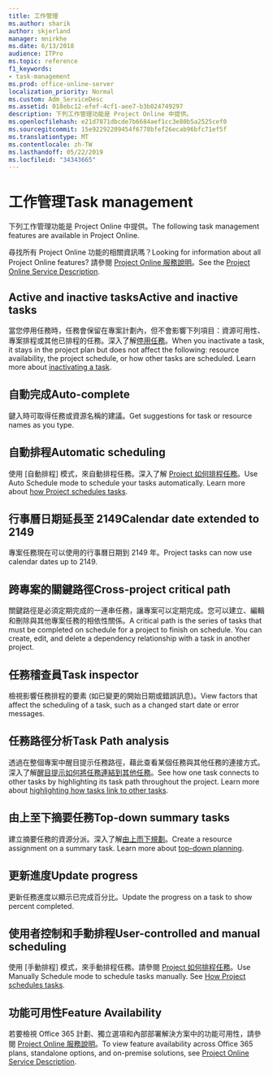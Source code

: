 ```yaml
---
title: 工作管理
ms.author: sharik
author: skjerland
manager: mnirkhe
ms.date: 6/13/2018
audience: ITPro
ms.topic: reference
f1_keywords:
- task-management
ms.prod: office-online-server
localization_priority: Normal
ms.custom: Adm_ServiceDesc
ms.assetid: 018ebc12-efef-4cf1-aee7-b3b024749297
description: 下列工作管理功能是 Project Online 中提供。
ms.openlocfilehash: e21d7871dbcde7b6684aef1cc3e80b5a2525cef0
ms.sourcegitcommit: 15e92292209454f6778bfef26ecab96bfc71ef5f
ms.translationtype: MT
ms.contentlocale: zh-TW
ms.lasthandoff: 05/22/2019
ms.locfileid: "34343665"
---
```

# <a name="task-management"></a><span data-ttu-id="c9bc9-103">工作管理</span><span class="sxs-lookup"><span data-stu-id="c9bc9-103">Task management</span></span>

<span data-ttu-id="c9bc9-104">下列工作管理功能是 Project Online 中提供。</span><span class="sxs-lookup"><span data-stu-id="c9bc9-104">The following task management features are available in Project Online.</span></span>
  
<span data-ttu-id="c9bc9-105">尋找所有 Project Online 功能的相關資訊嗎？</span><span class="sxs-lookup"><span data-stu-id="c9bc9-105">Looking for information about all Project Online features?</span></span> <span data-ttu-id="c9bc9-106">請參閱 [Project Online 服務說明](project-online-service-description.md)。</span><span class="sxs-lookup"><span data-stu-id="c9bc9-106">See the [Project Online Service Description](project-online-service-description.md).</span></span>
  
## <a name="active-and-inactive-tasks"></a><span data-ttu-id="c9bc9-107">Active and inactive tasks</span><span class="sxs-lookup"><span data-stu-id="c9bc9-107">Active and inactive tasks</span></span>
<span data-ttu-id="c9bc9-108"><a name="bkmk_ActiveInactiveTasks"> </a></span><span class="sxs-lookup"><span data-stu-id="c9bc9-108"></span></span>

<span data-ttu-id="c9bc9-p102">當您停用任務時，任務會保留在專案計劃內，但不會影響下列項目：資源可用性、專案排程或其他已排程的任務。深入了解[停用任務](https://go.microsoft.com/fwlink/p/?LinkId=271335)。</span><span class="sxs-lookup"><span data-stu-id="c9bc9-p102">When you inactivate a task, it stays in the project plan but does not affect the following: resource availability, the project schedule, or how other tasks are scheduled. Learn more about [inactivating a task](https://go.microsoft.com/fwlink/p/?LinkId=271335).</span></span>
  
## <a name="auto-complete"></a><span data-ttu-id="c9bc9-111">自動完成</span><span class="sxs-lookup"><span data-stu-id="c9bc9-111">Auto-complete</span></span>
<span data-ttu-id="c9bc9-112"><a name="bkmk_AutoComplete"> </a></span><span class="sxs-lookup"><span data-stu-id="c9bc9-112"></span></span>

<span data-ttu-id="c9bc9-113">鍵入時可取得任務或資源名稱的建議。</span><span class="sxs-lookup"><span data-stu-id="c9bc9-113">Get suggestions for task or resource names as you type.</span></span> 
  
## <a name="automatic-scheduling"></a><span data-ttu-id="c9bc9-114">自動排程</span><span class="sxs-lookup"><span data-stu-id="c9bc9-114">Automatic scheduling</span></span>
<span data-ttu-id="c9bc9-115"><a name="bkmk_AutomaticScheduling"> </a></span><span class="sxs-lookup"><span data-stu-id="c9bc9-115"></span></span>

<span data-ttu-id="c9bc9-p103">使用 [自動排程] 模式，來自動排程任務。深入了解 [Project 如何排程任務](https://go.microsoft.com/fwlink/p/?LinkId=271331)。</span><span class="sxs-lookup"><span data-stu-id="c9bc9-p103">Use Auto Schedule mode to schedule your tasks automatically. Learn more about [how Project schedules tasks](https://go.microsoft.com/fwlink/p/?LinkId=271331).</span></span> 
  
## <a name="calendar-date-extended-to-2149"></a><span data-ttu-id="c9bc9-118">行事曆日期延長至 2149</span><span class="sxs-lookup"><span data-stu-id="c9bc9-118">Calendar date extended to 2149</span></span>
<span data-ttu-id="c9bc9-119"><a name="bkmk_Calendardatextended"> </a></span><span class="sxs-lookup"><span data-stu-id="c9bc9-119"></span></span>

<span data-ttu-id="c9bc9-120">專案任務現在可以使用的行事曆日期到 2149 年。</span><span class="sxs-lookup"><span data-stu-id="c9bc9-120">Project tasks can now use calendar dates up to 2149.</span></span> 
  
## <a name="cross-project-critical-path"></a><span data-ttu-id="c9bc9-121">跨專案的關鍵路徑</span><span class="sxs-lookup"><span data-stu-id="c9bc9-121">Cross-project critical path</span></span>
<span data-ttu-id="c9bc9-122"><a name="bkmk_Cross_projectcriticalpath"> </a></span><span class="sxs-lookup"><span data-stu-id="c9bc9-122"></span></span>

<span data-ttu-id="c9bc9-p104">關鍵路徑是必須定期完成的一連串任務，讓專案可以定期完成。您可以建立、編輯和刪除與其他專案任務的相依性關係。</span><span class="sxs-lookup"><span data-stu-id="c9bc9-p104">A critical path is the series of tasks that must be completed on schedule for a project to finish on schedule. You can create, edit, and delete a dependency relationship with a task in another project.</span></span> 
  
## <a name="task-inspector"></a><span data-ttu-id="c9bc9-125">任務稽查員</span><span class="sxs-lookup"><span data-stu-id="c9bc9-125">Task inspector</span></span>
<span data-ttu-id="c9bc9-126"><a name="bkmk_Taskinspector"> </a></span><span class="sxs-lookup"><span data-stu-id="c9bc9-126"></span></span>

<span data-ttu-id="c9bc9-127">檢視影響任務排程的要素 (如已變更的開始日期或錯誤訊息)。</span><span class="sxs-lookup"><span data-stu-id="c9bc9-127">View factors that affect the scheduling of a task, such as a changed start date or error messages.</span></span>
  
## <a name="task-path-analysis"></a><span data-ttu-id="c9bc9-128">任務路徑分析</span><span class="sxs-lookup"><span data-stu-id="c9bc9-128">Task Path analysis</span></span>
<span data-ttu-id="c9bc9-129"><a name="bkmk_TaskPath"> </a></span><span class="sxs-lookup"><span data-stu-id="c9bc9-129"></span></span>

<span data-ttu-id="c9bc9-p105">透過在整個專案中醒目提示任務路徑，藉此查看某個任務與其他任務的連接方式。深入了解[醒目提示如何將任務連結到其他任務](https://go.microsoft.com/fwlink/p/?LinkId=271345)。</span><span class="sxs-lookup"><span data-stu-id="c9bc9-p105">See how one task connects to other tasks by highlighting its task path throughout the project. Learn more about [highlighting how tasks link to other tasks](https://go.microsoft.com/fwlink/p/?LinkId=271345).</span></span>
  
## <a name="top-down-summary-tasks"></a><span data-ttu-id="c9bc9-132">由上至下摘要任務</span><span class="sxs-lookup"><span data-stu-id="c9bc9-132">Top-down summary tasks</span></span>
<span data-ttu-id="c9bc9-133"><a name="bkmk_Topdownsummarytasks"> </a></span><span class="sxs-lookup"><span data-stu-id="c9bc9-133"></span></span>

<span data-ttu-id="c9bc9-p106">建立摘要任務的資源分派。深入了解[由上而下規劃](https://go.microsoft.com/fwlink/p/?LinkId=271333)。</span><span class="sxs-lookup"><span data-stu-id="c9bc9-p106">Create a resource assignment on a summary task. Learn more about [top-down planning](https://go.microsoft.com/fwlink/p/?LinkId=271333).</span></span>
  
## <a name="update-progress"></a><span data-ttu-id="c9bc9-136">更新進度</span><span class="sxs-lookup"><span data-stu-id="c9bc9-136">Update progress</span></span>
<span data-ttu-id="c9bc9-137"><a name="bkmk_Updateprogress"> </a></span><span class="sxs-lookup"><span data-stu-id="c9bc9-137"></span></span>

<span data-ttu-id="c9bc9-138">更新任務進度以顯示已完成百分比。</span><span class="sxs-lookup"><span data-stu-id="c9bc9-138">Update the progress on a task to show percent completed.</span></span>
  
## <a name="user-controlled-and-manual-scheduling"></a><span data-ttu-id="c9bc9-139">使用者控制和手動排程</span><span class="sxs-lookup"><span data-stu-id="c9bc9-139">User-controlled and manual scheduling</span></span>
<span data-ttu-id="c9bc9-140"><a name="bkmk_User_controlledManualscheduling"> </a></span><span class="sxs-lookup"><span data-stu-id="c9bc9-140"></span></span>

<span data-ttu-id="c9bc9-p107">使用 [手動排程] 模式，來手動排程任務。請參閱 [Project 如何排程任務](https://go.microsoft.com/fwlink/p/?LinkId=271331)。</span><span class="sxs-lookup"><span data-stu-id="c9bc9-p107">Use Manually Schedule mode to schedule tasks manually. See [How Project schedules tasks](https://go.microsoft.com/fwlink/p/?LinkId=271331).</span></span>
  
## <a name="feature-availability"></a><span data-ttu-id="c9bc9-143">功能可用性</span><span class="sxs-lookup"><span data-stu-id="c9bc9-143">Feature Availability</span></span>
<span data-ttu-id="c9bc9-144"><a name="bkmk_User_controlledManualscheduling"> </a></span><span class="sxs-lookup"><span data-stu-id="c9bc9-144"></span></span>

<span data-ttu-id="c9bc9-145">若要檢視 Office 365 計劃、獨立選項和內部部署解決方案中的功能可用性，請參閱 [Project Online 服務說明](project-online-service-description.md)。</span><span class="sxs-lookup"><span data-stu-id="c9bc9-145">To view feature availability across Office 365 plans, standalone options, and on-premise solutions, see [Project Online Service Description](project-online-service-description.md).</span></span>
  


